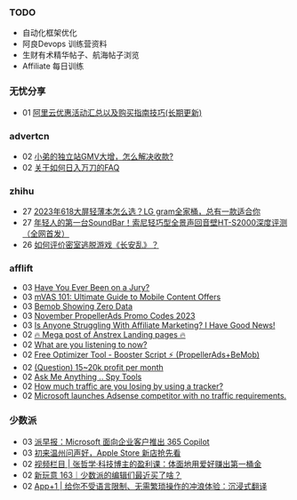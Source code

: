 ### TODO
-  自动化框架优化
-  阿良Devops 训练营资料
-  生财有术精华帖子、航海帖子浏览
-  Affiliate 每日训练

### 无忧分享
<!-- ruyo:START -->
-  01 [阿里云优惠活动汇总以及购买指南技巧&lpar;长期更新&rpar;](https://51.ruyo.net/18526.html)<!-- ruyo:END -->

### advertcn
<!-- advertcn:START -->
-  02 [小弟的独立站GMV大增，怎么解决收款?](https://www.advertcn.com/forum.php?mod=viewthread&tid=112792)
-  02 [关于如何日入万刀的FAQ](https://www.advertcn.com/forum.php?mod=viewthread&tid=112790)<!-- advertcn:END -->

### zhihu
<!-- zhihu:START -->
-  27 [2023年618大屏轻薄本怎么选？LG gram全家桶，总有一款适合你](http://zhuanlan.zhihu.com/p/632641888?utm_campaign=rss&utm_medium=rss&utm_source=rss&utm_content=title)
-  27 [年轻人的第一台SoundBar！索尼轻巧型全景声回音壁HT-S2000深度评测（全网首发）](http://zhuanlan.zhihu.com/p/630990296?utm_campaign=rss&utm_medium=rss&utm_source=rss&utm_content=title)
-  26 [如何评价密室逃脱游戏《长安乱》？](http://www.zhihu.com/question/563950552/answer/3045961312?utm_campaign=rss&utm_medium=rss&utm_source=rss&utm_content=title)<!-- zhihu:END -->

### afflift
<!-- afflift:START -->
-  03 [Have You Ever Been on a Jury?](https://afflift.com/f/threads/have-you-ever-been-on-a-jury.11917/)
-  03 [mVAS 101: Ultimate Guide to Mobile Content Offers](https://afflift.com/f/threads/mvas-101-ultimate-guide-to-mobile-content-offers.11905/)
-  03 [Bemob Showing Zero Data](https://afflift.com/f/threads/bemob-showing-zero-data.11912/)
-  03 [November PropellerAds Promo Codes 2023](https://afflift.com/f/threads/november-propellerads-promo-codes-2023.11924/)
-  03 [Is Anyone Struggling With Affiliate Marketing? I Have Good News!](https://afflift.com/f/threads/is-anyone-struggling-with-affiliate-marketing-i-have-good-news.11925/)
-  02 [🔥 Mega post of Anstrex Landing pages 🔥](https://afflift.com/f/threads/%F0%9F%94%A5-mega-post-of-anstrex-landing-pages-%F0%9F%94%A5.6125/)
-  02 [What are you listening to now?](https://afflift.com/f/threads/what-are-you-listening-to-now.11843/)
-  02 [Free Optimizer Tool - Booster Script ⚡ &lpar;PropellerAds+BeMob&rpar;](https://afflift.com/f/threads/free-optimizer-tool-booster-script-%E2%9A%A1-propellerads-bemob.10601/)
-  02 [&lpar;Question&rpar; 15~20k profit per month](https://afflift.com/f/threads/question-15-20k-profit-per-month.10173/)
-  02 [Ask Me Anything .. Spy Tools](https://afflift.com/f/threads/ask-me-anything-spy-tools.9343/)
-  02 [How much traffic are you losing by using a tracker?](https://afflift.com/f/threads/how-much-traffic-are-you-losing-by-using-a-tracker.11131/)
-  02 [Microsoft launches Adsense competitor with no traffic requirements.](https://afflift.com/f/threads/microsoft-launches-adsense-competitor-with-no-traffic-requirements.11879/)<!-- afflift:END -->

### 少数派
<!-- sspai:START -->
-  03 [派早报：Microsoft 面向企业客户推出 365 Copilot](https://sspai.com/post/84098)
-  03 [初来温州问声好，Apple Store 新店抢先看](https://sspai.com/post/84084)
-  02 [视频栏目 | 张哲学·科技博主的盈利课：体面地用爱好赚出第一桶金](https://sspai.com/post/84083)
-  02 [新玩意 163｜少数派的编辑们最近买了啥？](https://sspai.com/post/84088)
-  02 [App+1 | 给你不受语言限制、无需繁琐操作的冲浪体验：沉浸式翻译](https://sspai.com/post/83943)<!-- sspai:END -->
